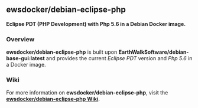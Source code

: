 ## ewsdocker/debian-eclipse-php  

__Eclipse PDT (PHP Development) with Php 5.6 in a Debian Docker image.__  

### Overview  

__ewsdocker/debian-eclipse-php__ is built upon __EarthWalkSoftware/debian-base-gui:latest__ and provides
the current _Eclipse PDT_ version and _Php 5.6_ in a Docker image.  

### Wiki  

For more information on __ewsdocker/debian-eclipse-php__, visit the
[__ewsdocker/debian-eclipse-php Wiki__](https://github.com/ewsdocker/debian-eclipse-php/wiki).  

